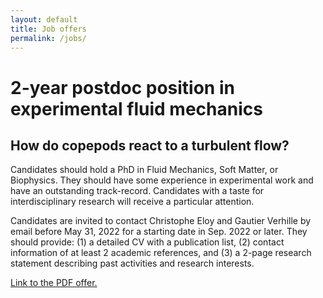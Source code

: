 ```yaml
---
layout: default
title: Job offers
permalink: /jobs/
---
```


# 2-year postdoc position in experimental fluid mechanics

## How do copepods react to a turbulent flow?


Candidates should hold a PhD in Fluid Mechanics, Soft Matter, or Biophysics. They should have some experience in experimental work and have an outstanding track-record. Candidates with a taste for interdisciplinary research will receive a particular attention.

Candidates are invited to contact Christophe Eloy and Gautier Verhille by email before May 31, 2022 for a starting date in Sep. 2022 or later. They should provide: (1) a detailed CV with a publication list, (2) contact information of at least 2 academic references, and (3) a 2-page research statement describing past activities and research interests.

<a href="../assets/pdf/PostdocC0PEP0Dexp.pdf">Link to the PDF offer.</a>
